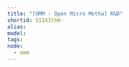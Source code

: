 ```yaml
---
title: "[OMM - Open Micro Metha] R&D"
shortid: S11X3lhH-
alias:
model:
tags:
node: 
  - omm
---
```

